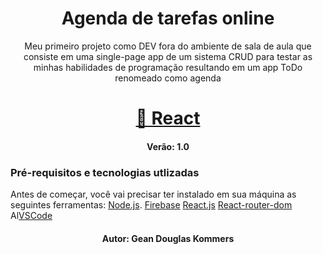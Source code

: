 <h1 align="center">Agenda de tarefas online</h1>

<p align="center">Meu primeiro projeto como DEV fora do ambiente de sala de aula que consiste em uma single-page app de um sistema CRUD para testar as minhas habilidades de programação resultando em um app ToDo renomeado como agenda</p>

<h1 align="center">
    <a href="https://pt-br.reactjs.org/">🔗 React</a>
</h1>


<h4 align="center"> 
	Verão: 1.0 
</h4>

### Pré-requisitos e tecnologias utlizadas

Antes de começar, você vai precisar ter instalado em sua máquina as seguintes ferramentas:
 [Node.js](https://nodejs.org/en/). 
 [Firebase](https://firebase.google.com/)
 [React.js](https://pt-br.reactjs.org/)
 [React-router-dom](https://reactrouter.com/en/main)
Al[VSCode](https://code.visualstudio.com/)


<h4 align="center"> 
	Autor: Gean Douglas Kommers
</h4>
